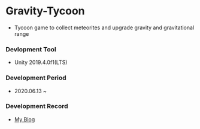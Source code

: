 # Gravity-Tycoon
* Tycoon game to collect meteorites and upgrade gravity and gravitational range

### Devlopment Tool
* Unity 2019.4.0f1(LTS)

### Development Period
* 2020.06.13 ~

### Development Record
* [My Blog](https://cheolmini.tistory.com/category/DevLog/%5B%EA%B0%9C%EB%B0%9C%EC%A4%91%5D%20Gravity%20Tycoon)
